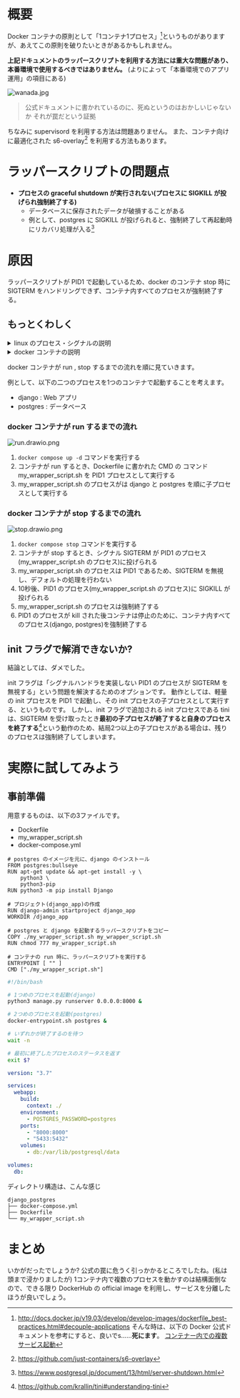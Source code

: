 # 概要
Docker コンテナの原則として「1コンテナ1プロセス」[^1]というものがありますが、あえてこの原則を破りたいときがあるかもしれません。
[^1]: http://docs.docker.jp/v19.03/develop/develop-images/dockerfile_best-practices.html#decouple-applications
そんな時は、以下の Docker 公式ドキュメントを参考にすると、良いでs……**死にます**。
[コンテナー内での複数サービス起動](https://matsuand.github.io/docs.docker.jp.onthefly/config/containers/multi-service_container/)

**上記ドキュメントのラッパースクリプトを利用する方法には重大な問題があり、本番環境で使用するべきではありません。**
(よりによって「本番環境でのアプリ運用」の項目にある)

![wanada.jpg](https://qiita-image-store.s3.ap-northeast-1.amazonaws.com/0/250243/1d1dcb99-8b21-a6fd-e6ef-911d7e8fcfb3.jpeg)
> 公式ドキュメントに書かれているのに、死ぬというのはおかしいじゃないか
それが罠だという証拠

ちなみに supervisord を利用する方法は問題ありません。
また、コンテナ向けに最適化された s6-overlay[^2] を利用する方法もあります。
[^2]: https://github.com/just-containers/s6-overlay

# ラッパースクリプトの問題点

- **プロセスの graceful shutdown が実行されない(プロセスに SIGKILL が投げられ強制終了する)**
  - データベースに保存されたデータが破損することがある
  - 例として、postgres に SIGKILL が投げられると、強制終了して再起動時にリカバリ処理が入る[^3]

[^3]: https://www.postgresql.jp/document/13/html/server-shutdown.html

# 原因

ラッパースクリプトが PID1 で起動しているため、docker のコンテナ stop 時に SIGTERM をハンドリングできず、コンテナ内すべてのプロセスが強制終了する。

## もっとくわしく

<details>
<summary>linux のプロセス・シグナルの説明</summary>
<div>

- **プロセス**とは、プログラムが実行されている状態のもの
  - ls コマンドや bash スクリプトもプロセスが作られる
- プロセスは、いろいろな**シグナル**を受け取りシグナルに従ったデフォルトの処理を行う
  - SIGHUP : プロセスに再起動を通知する
  - SIGTERM : プロセスに終了を通知する
  - SIGKILL : プロセスに強制終了を通知する
  - etc...
- プログラムには、**シグナルハンドラ**というシグナルを受け取ったときの処理を作りこむことができるものがある(上記のデフォルトの処理を上書きするイメージ)
- Linux の最初のプロセス = **PID1(Process ID 1)** は慣習的に **init プロセス**が実行され、init プロセスがそのほかのいろいろなサービスプログラムを子プロセスとして実行する
  - init プロセスの例としては、systemd がある
- init プロセスが死ぬとほかのサービスプログラムも死ぬので、**PID1 プロセスはシグナルを無視し、デフォルトの処理を行わない**(PID1 となるプログラムは、明示的にシグナルハンドラを実装する必要がある)

</div>
</details>

<details>
<summary>docker コンテナの説明</summary>
<div>

- docker はコンテナを run するとき、Dockerfile の CMD のプログラムを最初のプロセス(PID1)として実行する
- docker コンテナは、PID1 プロセスが終了すると、stop 状態となる(docker ps で exit ステータスとなる)
- docker はコンテナを stop するとき、シグナル SIGTERM を PID1 プロセスに渡し、プロセスを正常終了させる
  - **SIGTERM を投げてから一定時間(デフォルトで10秒)以内に PID1 のプロセスが終了しないと、今度は SIGKILL を PID 1 のプロセスに投げる**
  - **SIGKILL は無視できないため、PID1 プロセスが強制終了する**

</div>
</details>


docker コンテナが run , stop するまでの流れを順に見ていきます。

例として、以下の二つのプロセスを1つのコンテナで起動することを考えます。

- django    : Web アプリ
- postgres  : データベース

### docker コンテナが run するまでの流れ

![run.drawio.png](https://qiita-image-store.s3.ap-northeast-1.amazonaws.com/0/250243/f02c7616-29a6-2cf7-4155-111385b3691d.png)

1. `docker compose up -d` コマンドを実行する
2. コンテナが run するとき、Dockerfile に書かれた CMD の コマンド my_wrapper_script.sh を PID1 プロセスとして実行する
3. my_wrapper_script.sh のプロセスがは django と postgres を順に子プロセスとして実行する

### docker コンテナが stop するまでの流れ

![stop.drawio.png](https://qiita-image-store.s3.ap-northeast-1.amazonaws.com/0/250243/a2e2c582-50a7-4795-68fb-fac558ef3807.png)

1. `docker compose stop` コマンドを実行する
2. コンテナが stop するとき、シグナル SIGTERM が PID1 のプロセス(my_wrapper_script.sh のプロセス)に投げられる
3. my_wrapper_script.sh のプロセスは PID1 であるため、SIGTERM を無視し、デフォルトの処理を行わない
4. 10秒後、PID1 のプロセス(my_wrapper_script.sh のプロセス)に SIGKILL が投げられる
5. my_wrapper_script.sh のプロセスは強制終了する
6. PID1 のプロセスが kill された後コンテナは停止のために、コンテナ内すべてのプロセス(django, postgres)を強制終了する

## init フラグで解消できないか?

結論としては、ダメでした。

init フラグは「シグナルハンドラを実装しない PID1 のプロセスが SIGTERM を無視する」という問題を解決するためのオプションです。
動作としては、軽量の init プロセスを PID1 で起動し、その init プロセスの子プロセスとして実行する、というものです。
しかし、init フラグで追加される init プロセスである tini は、SIGTERM を受け取ったとき**最初の子プロセスが終了すると自身のプロセスを終了する**[^4]という動作のため、結局2つ以上の子プロセスがある場合は、残りのプロセスは強制終了してしまいます。
[^4]: https://github.com/krallin/tini#understanding-tini

# 実際に試してみよう

## 事前準備
用意するものは、以下の3ファイルです。

- Dockerfile
- my_wrapper_script.sh
- docker-compose.yml


```Dockerfile:Dockerfile
# postgres のイメージを元に、django のインストール
FROM postgres:bullseye
RUN apt-get update && apt-get install -y \
    python3 \
    python3-pip
RUN python3 -m pip install Django

# プロジェクト(django_app)の作成
RUN django-admin startproject django_app
WORKDIR /django_app

# postgres と django を起動するラッパースクリプトをコピー
COPY ./my_wrapper_script.sh my_wrapper_script.sh
RUN chmod 777 my_wrapper_script.sh

# コンテナの run 時に、ラッパースクリプトを実行する
ENTRYPOINT [ "" ]
CMD ["./my_wrapper_script.sh"]
```

```bash:my_wrapper_script.sh
#!/bin/bash

# 1つめのプロセスを起動(django)
python3 manage.py runserver 0.0.0.0:8000 &

# 2つめのプロセスを起動(postgres)
docker-entrypoint.sh postgres &

# いずれかが終了するのを待つ
wait -n

# 最初に終了したプロセスのステータスを返す
exit $?
```

```yaml:docker-compose.yml
version: "3.7"

services:
  webapp:
    build:
      context: ./
    environment:
      - POSTGRES_PASSWORD=postgres
    ports:
      - "8000:8000"
      - "5433:5432"
    volumes:
      - db:/var/lib/postgresql/data

volumes:
  db:
```

ディレクトリ構造は、こんな感じ

```
django_postgres
├── docker-compose.yml
├── Dockerfile
└── my_wrapper_script.sh
```

# まとめ

いかがだったでしょうか?
公式の罠に危うく引っかかるところでしたね。(私は頭まで浸かりましたが)
1コンテナ内で複数のプロセスを動かすのは結構面倒なので、できる限り DockerHub の official image を利用し、サービスを分離したほうが良いでしょう。

